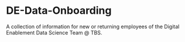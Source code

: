 # DE-Data-Onboarding
A collection of information for new or returning employees of the Digital Enablement Data Science Team @ TBS.
